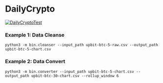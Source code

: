 # DailyCrypto

[![DailyCryptoTest](https://github.com/whalequant/DailyCrypto/actions/workflows/test.yml/badge.svg)](https://github.com/whalequant/DailyCrypto/actions/workflows/test.yml)

### Example 1: Data Cleanse
```console
python3 -m bin.cleanser --input_path upbit-btc-5-raw.csv --output_path upbit-btc-5-chart.csv
```

### Example 2: Data Convert
```console
python3 -m bin.converter --input_path upbit-btc-5-chart.csv --output_path upbit-btc-30-chart.csv --rollup_window 6
```
